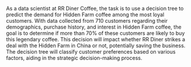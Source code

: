 As a data scientist at RR Diner Coffee, the task is to use a decision tree to predict the demand for Hidden Farm coffee among the most loyal customers. 
With data collected from 710 customers regarding their demographics, purchase history, and interest in Hidden Farm coffee, the goal is to determine 
if more than 70% of these customers are likely to buy this legendary coffee. This decision will impact whether RR Diner strikes a deal with the Hidden 
Farm in China or not, potentially saving the business. The decision tree will classify customer preferences based on various factors, aiding in the 
strategic decision-making process.
